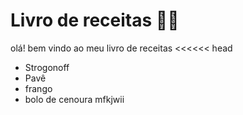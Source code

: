# Livro de receitas :man_cook:



olá! bem vindo ao meu livro de receitas
<<<<<< head 
- Strogonoff
- Pavê
- frango
- bolo de cenoura 
 mfkjwii
